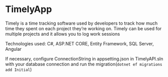 # TimelyApp
Timely is a time tracking software used by developers to track how much time they spent on each project they’re working on. Timely can be used for multiple projects and it allows you to log work sessions


Technologies used: 
 C#, ASP.NET CORE, Entity Framework, SQL Server, Angular
 <br>
 
 If necessary, configure ConnectionString in appsetting.json in TimelyAPI.sln with your database connection and run the migration(``` dotnet ef migrations add Initial ```)
